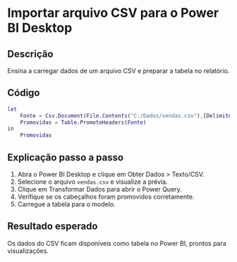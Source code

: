 # Importar arquivo CSV para o Power BI Desktop

## Descrição
Ensina a carregar dados de um arquivo CSV e preparar a tabela no relatório.

## Código
```m
let
    Fonte = Csv.Document(File.Contents("C:/Dados/vendas.csv"),[Delimiter=",", Columns=5, Encoding=65001, QuoteStyle=QuoteStyle.None]),
    Promovidas = Table.PromoteHeaders(Fonte)
in
    Promovidas
```

## Explicação passo a passo
1. Abra o Power BI Desktop e clique em Obter Dados > Texto/CSV.
2. Selecione o arquivo `vendas.csv` e visualize a prévia.
3. Clique em Transformar Dados para abrir o Power Query.
4. Verifique se os cabeçalhos foram promovidos corretamente.
5. Carregue a tabela para o modelo.

## Resultado esperado
Os dados do CSV ficam disponíveis como tabela no Power BI, prontos para visualizações.
